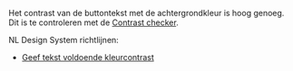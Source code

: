 <!-- @license CC0-1.0 -->

Het contrast van de buttontekst met de achtergrondkleur is hoog genoeg. Dit is te controleren met de [Contrast checker](/contrast/).

NL Design System richtlijnen:

- [Geef tekst voldoende kleurcontrast](/richtlijnen/formulieren/visueel-ontwerp/tekst-goed-zichtbaar/)
